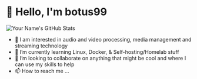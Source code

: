 # 👋 Hello, I'm botus99
![Your Name's GitHub Stats](https://github-readme-stats.vercel.app/api?username=botus99&show_icons=true&theme=dark)

- 👀 I am interested in audio and video processing, media management and streaming technology
- 🌱 I’m currently learning Linux, Docker, & Self-hosting/Homelab stuff
- 💞️ I’m looking to collaborate on anything that might be cool and where I can use my skills to help
- 📫 How to reach me ...

         
<!---
botus99/botus99 is a ✨ special ✨ repository because its `README.md` (this file) appears on your GitHub profile.
You can click the Preview link to take a look at your changes.
--->
